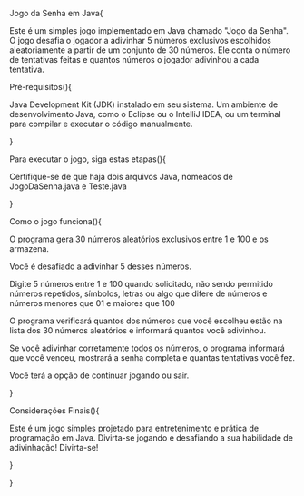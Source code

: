 
Jogo da Senha em Java{

Este é um simples jogo implementado em Java chamado "Jogo da Senha". O jogo desafia o jogador a adivinhar 5 números exclusivos escolhidos aleatoriamente a partir de um conjunto de 30 números. Ele conta o número de tentativas feitas e quantos números o jogador adivinhou a cada tentativa.

Pré-requisitos(){
  
  Java Development Kit (JDK) instalado em seu sistema.
  Um ambiente de desenvolvimento Java, como o Eclipse ou o IntelliJ IDEA, ou um terminal para compilar e executar o código manualmente.

  }

Para executar o jogo, siga estas etapas(){

  Certifique-se de que haja dois arquivos Java, nomeados de JogoDaSenha.java e Teste.java

  }

Como o jogo funciona(){

  O programa gera 30 números aleatórios exclusivos entre 1 e 100 e os armazena.

  Você é desafiado a adivinhar 5 desses números.
  
  Digite 5 números entre 1 e 100 quando solicitado, não sendo permitido números repetidos, símbolos, letras ou algo que difere de números e números menores que 01 e maiores que 100
  
  O programa verificará quantos dos números que você escolheu estão na lista dos 30 números aleatórios e informará quantos você adivinhou.
  
  Se você adivinhar corretamente todos os números, o programa informará que você venceu, mostrará a senha completa e quantas tentativas você fez. 
  
  Você terá a opção de continuar jogando ou sair.

  }

Considerações Finais(){

Este é um jogo simples projetado para entretenimento e prática de programação em Java. Divirta-se jogando e desafiando a sua habilidade de adivinhação!
Divirta-se!

}

}
